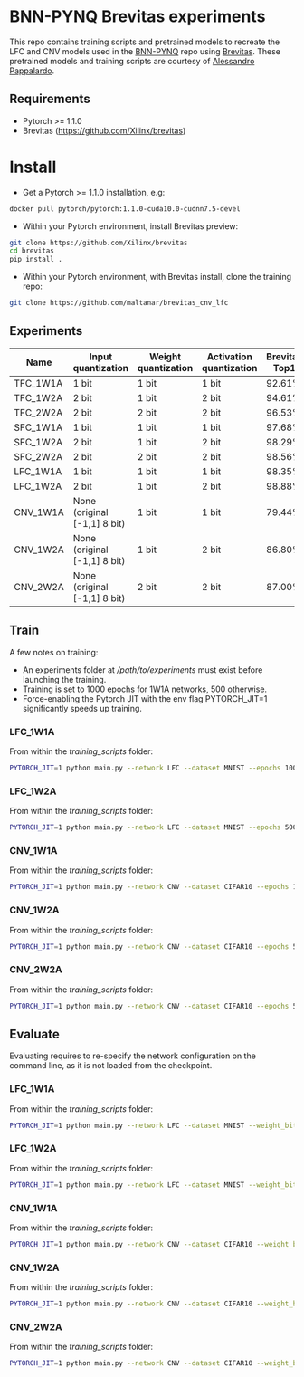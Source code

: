 # BNN-PYNQ Brevitas experiments

This repo contains training scripts and pretrained models to recreate the LFC and CNV models
used in the [BNN-PYNQ](https://github.com/Xilinx/BNN-PYNQ) repo using [Brevitas](https://github.com/Xilinx/brevitas).
These pretrained models and training scripts are courtesy of 
[Alessandro Pappalardo](https://github.com/volcacius).

## Requirements
- Pytorch >= 1.1.0
- Brevitas (https://github.com/Xilinx/brevitas)

# Install
- Get a Pytorch >= 1.1.0 installation, e.g:
 ```bash
docker pull pytorch/pytorch:1.1.0-cuda10.0-cudnn7.5-devel
 ```

- Within your Pytorch environment, install Brevitas preview:
 ```bash
 git clone https://github.com/Xilinx/brevitas
 cd brevitas
 pip install .
 ```

- Within your Pytorch environment, with Brevitas install, clone the training repo:
 ```bash
 git clone https://github.com/maltanar/brevitas_cnv_lfc
 ```

## Experiments

| Name     | Input quantization           | Weight quantization | Activation quantization | Brevitas Top1 | Theano Top1 |
|----------|------------------------------|---------------------|-------------------------|---------------|---------------|
| TFC_1W1A | 1 bit                        | 1 bit               | 1 bit                   | 92.61%        |               |
| TFC_1W2A | 2 bit                        | 1 bit               | 2 bit                   | 94.61%        |               |
| TFC_2W2A | 2 bit                        | 2 bit               | 2 bit                   | 96.53%        |               |
| SFC_1W1A | 1 bit                        | 1 bit               | 1 bit                   | 97.68%        |               |
| SFC_1W2A | 2 bit                        | 1 bit               | 2 bit                   | 98.29%        |               |
| SFC_2W2A | 2 bit                        | 2 bit               | 2 bit                   | 98.56%        |               |
| LFC_1W1A | 1 bit                        | 1 bit               | 1 bit                   | 98.35%        | 98.35%        |
| LFC_1W2A | 2 bit                        | 1 bit               | 2 bit                   | 98.88%        | 98.55%        |
| CNV_1W1A | None (original [-1,1] 8 bit) | 1 bit               | 1 bit                   | 79.44%        | 79.54%        |
| CNV_1W2A | None (original [-1,1] 8 bit) | 1 bit               | 2 bit                   | 86.80%        | 83.63%        |
| CNV_2W2A | None (original [-1,1] 8 bit) | 2 bit               | 2 bit                   | 87.00%        | 84.80%        |

## Train

A few notes on training:
- An experiments folder at */path/to/experiments* must exist before launching the training.
- Training is set to 1000 epochs for 1W1A networks, 500 otherwise. 
- Force-enabling the Pytorch JIT with the env flag PYTORCH_JIT=1 significantly speeds up training.

### LFC_1W1A

From within the *training_scripts* folder:
 ```bash
PYTORCH_JIT=1 python main.py --network LFC --dataset MNIST --epochs 1000 --weight_bit_width 1 --act_bit_width 1 --in_bit_width 1 --experiments /path/to/experiments --milestones 500,600,700,800
 ```

### LFC_1W2A

From within the *training_scripts* folder:
 ```bash
PYTORCH_JIT=1 python main.py --network LFC --dataset MNIST --epochs 500 --weight_bit_width 1 --act_bit_width 2 --in_bit_width 2 --experiments /path/to/experiments --milestones 100,150,200,250
 ```

### CNV_1W1A

From within the *training_scripts* folder:
 ```bash
PYTORCH_JIT=1 python main.py --network CNV --dataset CIFAR10 --epochs 1000 --weight_bit_width 1 --act_bit_width 1 --in_bit_width None --experiments /path/to/experiments --milestones 500,600,700,800
 ```

### CNV_1W2A

From within the *training_scripts* folder:
 ```bash
PYTORCH_JIT=1 python main.py --network CNV --dataset CIFAR10 --epochs 500 --weight_bit_width 1 --act_bit_width 2 --in_bit_width None --experiments /path/to/experiments --milestones 100,150,200,250
 ```

### CNV_2W2A

From within the *training_scripts* folder:
 ```bash
PYTORCH_JIT=1 python main.py --network CNV --dataset CIFAR10 --epochs 500 --weight_bit_width 2 --act_bit_width 2 --in_bit_width None --experiments /path/to/experiments --milestones 100,150,200,250
 ```

## Evaluate
Evaluating requires to re-specify the network configuration on the command line, as it is not loaded from the checkpoint.

### LFC_1W1A

From within the *training_scripts* folder:
 ```bash
PYTORCH_JIT=1 python main.py --network LFC --dataset MNIST --weight_bit_width 1 --act_bit_width 1 --in_bit_width 1 --resume /path/to/LFC_1W1A/checkpoints/best.tar --evaluate --dry_run
 ```

### LFC_1W2A

From within the *training_scripts* folder:
 ```bash
PYTORCH_JIT=1 python main.py --network LFC --dataset MNIST --weight_bit_width 1 --act_bit_width 2 --in_bit_width 2 --resume /path/to/LFC_1W2A/checkpoints/best.tar --evaluate --dry_run
 ```

### CNV_1W1A

From within the *training_scripts* folder:
 ```bash
PYTORCH_JIT=1 python main.py --network CNV --dataset CIFAR10 --weight_bit_width 1 --act_bit_width 1 --in_bit_width None --resume /path/to/CNV_1W1A/checkpoints/best.tar --evaluate --dry_run
 ```

### CNV_1W2A

From within the *training_scripts* folder:
 ```bash
PYTORCH_JIT=1 python main.py --network CNV --dataset CIFAR10 --weight_bit_width 1 --act_bit_width 2 --in_bit_width None --resume /path/to/CNV_1W2A/checkpoints/best.tar --evaluate --dry_run
 ```

### CNV_2W2A

From within the *training_scripts* folder:
 ```bash
PYTORCH_JIT=1 python main.py --network CNV --dataset CIFAR10 --weight_bit_width 2 --act_bit_width 2 --in_bit_width None --resume /path/to/CNV_2W2A/checkpoints/best.tar --evaluate --dry_run
 ```
